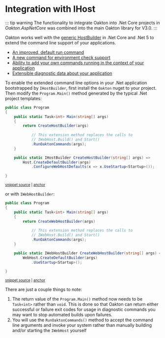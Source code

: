 # Integration with IHost

::: tip warning
The functionality to integrate Oakton into .Net Core projects in *Oakton.AspNetCore* was combined
into the main Oakton library for V3.0.
:::

Oakton works well with the [generic HostBuilder](https://docs.microsoft.com/en-us/aspnet/core/fundamentals/host/generic-host?view=aspnetcore-5.0) in .Net Core and .Net 5 to extend the command line support
of your applications.

* [An improved, default run command](/guide/host/run)
* [A new command for environment check support](/guide/host/environment)
* [Ability to add your own commands running in the context of your application](/guide/host/extensions)
* [Extensible diagnostic data about your application](/guide/host/describe)

To enable the extended command line options in your .Net application bootstrapped by `IHostBuilder`, first install the `Oakton` nuget to your project. Then modify the `Program.Main()` method generated by the typical .Net project templates:

<!-- snippet: sample_using_run_oakton_commands_3 -->
<a id='snippet-sample_using_run_oakton_commands_3'></a>
```cs
public class Program
{
    public static Task<int> Main(string[] args)
    {
        return CreateHostBuilder(args)
            
            // This extension method replaces the calls to
            // IWebHost.Build() and Start()
            .RunOaktonCommands(args);
    }

    public static IHostBuilder CreateHostBuilder(string[] args) =>
        Host.CreateDefaultBuilder(args)
            .ConfigureWebHostDefaults(x => x.UseStartup<Startup>());
    
}
```
<sup><a href='https://github.com/JasperFx/alba/blob/master/src/MvcApp/Program.cs#L37-L54' title='Snippet source file'>snippet source</a> | <a href='#snippet-sample_using_run_oakton_commands_3' title='Start of snippet'>anchor</a></sup>
<!-- endSnippet -->

or with `IWebHostBuilder`:

<!-- snippet: sample_using_run_oakton_commands -->
<a id='snippet-sample_using_run_oakton_commands'></a>
```cs
public class Program
{
    public static Task<int> Main(string[] args)
    {
        return CreateWebHostBuilder(args)
            
            // This extension method replaces the calls to
            // IWebHost.Build() and Start()
            .RunOaktonCommands(args);
    }

    public static IWebHostBuilder CreateWebHostBuilder(string[] args) =>
        WebHost.CreateDefaultBuilder(args)
            .UseStartup<Startup>();
    
}
```
<sup><a href='https://github.com/JasperFx/alba/blob/master/src/MvcApp/Program.cs#L17-L34' title='Snippet source file'>snippet source</a> | <a href='#snippet-sample_using_run_oakton_commands' title='Start of snippet'>anchor</a></sup>
<!-- endSnippet -->

There are just a couple things to note:

1. The return value of the `Program.Main()` method now needs to be `Task<int>` rather than `void`. This is done so that Oakton
   can return either successful or failure exit codes for usage in diagnostic commands you may want to stop automated builds upon
   failures.
1. You will use the `RunOaktonCommands()` method to accept the command line arguments and invoke your system rather than manually
   building and/or starting the `IWebHost` yourself
